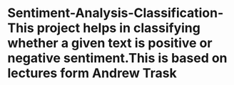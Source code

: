 # Sentiment-Analysis-Classification- This project helps in classifying whether a given text is positive or negative sentiment.This is based on lectures form Andrew Trask
